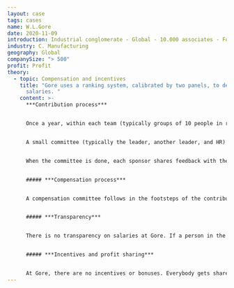 ```yaml
---
layout: case
tags: cases
name: W.L.Gore
date: 2020-11-09
introduction: Industrial conglomerate - Global - 10.000 associates - For Profit
industry: C. Manufacturing
geography: Global
companySize: "> 500"
profit: Profit
theory:
  - topic: Compensation and incentives
    title: "Gore uses a ranking system, calibrated by two panels, to decide on
      salaries. "
    content: >-
      ***Contribution process***


      Once a year, within each team (typically groups of 10 people in roughly the same function), everyone ranks the others from 1 to 9 (contrary to Holacracy, you don’t rank yourself in the list) based on their past and expected future contribution. The process has been automated, and on the forms, people can add a comment next to every person, and additionally assess if they are a “high culture fit" or "low culture fit”.


      A small committee (typically the leader, another leader, and HR) reviews the aggregate results in great detail, and in their discussion they can change the order. Say John ends up number 2 on the aggregate list, but that feels too high, and the committee member suspect that it's really a loyalty vote. They can decide to move John down to number 4.


      When the committee is done, each sponsor shares feedback with their person. Never the exact place in the rank. But “at the top”, “middle” and “bottom”. (If one person is at the bottom for a while, discussion will happen: other role that fits better? Need for training? Or exit the company?)


      ##### ***Compensation process***


      A compensation committee follows in the footsteps of the contribution committee. It will plot the salary curve of the 10 people that were ranked and see if the salaries are in line with the contribution. If needed, the committee will make the appropriate changes.


      ##### ***Transparency***


      There is no transparency on salaries at Gore. If a person in the committee is being discussed, he or she will not see the data that pertains to him or her.


      ##### ***Incentives and profit sharing***


      At Gore, there are no incentives or bonuses. Everybody gets shares in the company as part of profit sharing. For example, someone making £50K in salary in the UK could make an additional £5K in shares. The profit sharing is proportional to the base salary (it is calculated based on this year's salary and the salary over the last 3 years in some formula). So if your unit loses lots of money or makes lots of it, it doesn’t change profit sharing, to reinforce the “all in the same boat” mantra. \[[1]]
---
```

